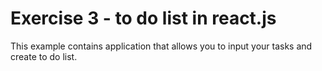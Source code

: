 # Exercise 3 - to do list in react.js

This example contains application that allows you to input your tasks and create to do list.